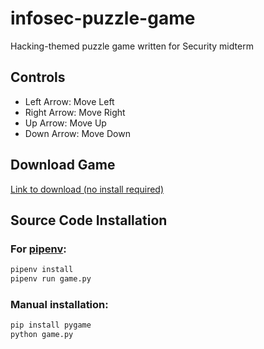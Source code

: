 # infosec-puzzle-game
Hacking-themed puzzle game written for Security midterm


## Controls
* Left Arrow: Move Left
* Right Arrow: Move Right
* Up Arrow: Move Up
* Down Arrow: Move Down

## Download Game
[Link to download (no install required)](https://github.com/SquaredSee/infosec-puzzle-game/releases/latest)

## Source Code Installation
### For [pipenv](https://pipenv.readthedocs.io/):
```bash
pipenv install
pipenv run game.py
```
### Manual installation:
```bash
pip install pygame
python game.py
```
